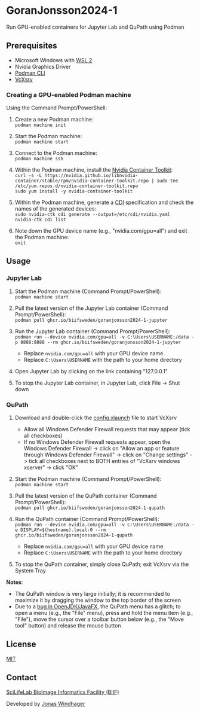 # GoranJonsson2024-1

Run GPU-enabled containers for Jupyter Lab and QuPath using Podman

## Prerequisites

- Microsoft Windows with [WSL 2](https://learn.microsoft.com/en-us/windows/wsl/install)
- Nvidia Graphics Driver
- [Podman CLI](https://podman.io)
- [VcXsrv](https://sourceforge.net/projects/vcxsrv/)

### Creating a GPU-enabled Podman machine

Using the Command Prompt/PowerShell:

1. Create a new Podman machine:  
    `podman machine init`

2. Start the Podman machine:  
    `podman machine start`

3. Connect to the Podman machine:  
    `podman machine ssh`

4. Within the Podman machine, install the [Nvidia Container Toolkit](https://docs.nvidia.com/datacenter/cloud-native/container-toolkit/latest/install-guide.html):  
    `curl -s -L https://nvidia.github.io/libnvidia-container/stable/rpm/nvidia-container-toolkit.repo | sudo tee /etc/yum.repos.d/nvidia-container-toolkit.repo`  
    `sudo yum install -y nvidia-container-toolkit`

5. Within the Podman machine, generate a [CDI](https://docs.nvidia.com/datacenter/cloud-native/container-toolkit/latest/cdi-support.html) specification and check the names of the generated devices:  
    `sudo nvidia-ctk cdi generate --output=/etc/cdi/nvidia.yaml`  
    `nvidia-ctk cdi list`
6. Note down the GPU device name (e.g., "nvidia.com/gpu=all") and exit the Podman machine:  
    `exit`

## Usage

### Jupyter Lab

1. Start the Podman machine (Command Prompt/PowerShell):  
    `podman machine start`

2. Pull the latest version of the Jupyter Lab container (Command Prompt/PowerShell):  
    `podman pull ghcr.io/biifsweden/goranjonsson2024-1-jupyter`

3. Run the Jupyter Lab container (Command Prompt/PowerShell):  
    `podman run --device nvidia.com/gpu=all -v C:\Users\USERNAME:/data -p 8888:8888 --rm ghcr.io/biifsweden/goranjonsson2024-1-jupyter`
    - Replace `nvidia.com/gpu=all` with your GPU device name
    - Replace `C:\Users\USERNAME` with the path to your home directory

4. Open Jupyter Lab by clicking on the link containing "127.0.0.1"

5. To stop the Jupyter Lab container, in Jupyter Lab, click File -> Shut down

### QuPath

1. Download and double-click the [config.xlaunch](config.xlaunch) file to start VcXsrv
    - Allow all Windows Defender Firewall requests that may appear (tick all checkboxes)
    - If no Windows Defender Firewall requests appear, open the Windows Defender Firewall -> click on "Allow an app or feature through Windows Defender Firewall" -> click on "Change settings" -> tick all checkboxes next to BOTH entries of "VcXsrv windows xserver" -> click "OK"

2. Start the Podman machine (Command Prompt/PowerShell):  
    `podman machine start`

3. Pull the latest version of the QuPath container (Command Prompt/PowerShell):  
    `podman pull ghcr.io/biifsweden/goranjonsson2024-1-qupath`

4. Run the QuPath container (Command Prompt/PowerShell):  
    `podman run --device nvidia.com/gpu=all -v C:\Users\USERNAME:/data -e DISPLAY=$(hostname).local:0 --rm ghcr.io/biifsweden/goranjonsson2024-1-qupath`
    - Replace `nvidia.com/gpu=all` with your GPU device name
    - Replace `C:\Users\USERNAME` with the path to your home directory

5. To stop the QuPath container, simply close QuPath; exit VcXsrv via the System Tray

**Notes**:
- The QuPath window is very large initially; it is recommended to maximize it by dragging the window to the top border of the screen
- Due to a [bug in OpenJDK/JavaFX](https://bugs.openjdk.org/browse/JDK-8237454), the QuPath menu has a glitch; to open a menu (e.g., the "File" menu), press and hold the menu item (e.g., "File"), move the cursor over a toolbar button below (e.g., the "Move tool" button) and release the mouse button

## License

[MIT](LICENSE)

## Contact

[SciLifeLab BioImage Informatics Facility (BIIF)](https://www.scilifelab.se/units/bioimage-informatics/)

Developed by [Jonas Windhager](mailto:jonas.windhager@scilifelab.se)
